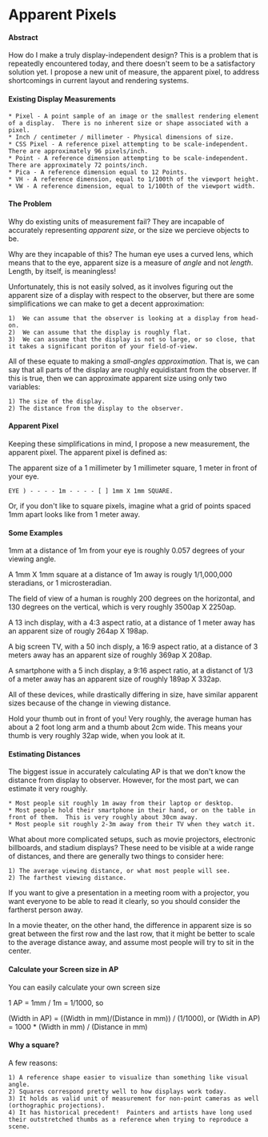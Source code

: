 # Apparent Pixels

#### Abstract

How do I make a truly display-independent design?  This is a problem that is repeatedly encountered today, and there doesn't seem to be a satisfactory solution yet.  I propose a new unit of measure, the apparent pixel, to address shortcomings in current layout and rendering systems.

#### Existing Display Measurements

	* Pixel - A point sample of an image or the smallest rendering element of a display.  There is no inherent size or shape associated with a pixel.
	* Inch / centimeter / millimeter - Physical dimensions of size.
	* CSS Pixel - A reference pixel attempting to be scale-independent. There are approximately 96 pixels/inch.
	* Point - A reference dimension attempting to be scale-independent.  There are approximately 72 points/inch.
	* Pica - A reference dimension equal to 12 Points.
	* VH - A reference dimension, equal to 1/100th of the viewport height.
	* VW - A reference dimension, equal to 1/100th of the viewport width.

#### The Problem

Why do existing units of measurement fail?  They are incapable of accurately representing _apparent size_, or the size we percieve objects to be.

Why are they incapable of this? The human eye uses a curved lens, which means that to the eye, apparent size is a measure of _angle_ and not _length_.  Length, by itself, is meaningless!

Unfortunately, this is not easily solved, as it involves figuring out the apparent size of a display with respect to the observer, but there are some simplifications we can make to get a decent approximation:

	1)  We can assume that the observer is looking at a display from head-on.
	2)  We can assume that the display is roughly flat.
	3)  We can assume that the display is not so large, or so close, that it takes a significant poriton of your field-of-view.

All of these equate to making a _small-angles approximation_.  That is, we can say that all parts of the display are roughly equidistant from the observer.  If this is true, then we can approximate apparent size using only two variables:

	1) The size of the display.
	2) The distance from the display to the observer.


#### Apparent Pixel


Keeping these simplifications in mind, I propose a new measurement, the apparent pixel.  The apparent pixel is defined as:

The apparent size of a 1 millimeter by 1 millimeter square, 1 meter in front of your eye.

	EYE ) - - - - 1m - - - - [ ] 1mm X 1mm SQUARE.

Or, if you don't like to square pixels, imagine what a grid of points spaced 1mm apart looks like from 1 meter away.

#### Some Examples

1mm at a distance of 1m from your eye is roughly 0.057 degrees of your viewing angle.

A 1mm X 1mm square at a distance of 1m away is rougly 1/1,000,000 steradians, or 1 microsteradian.

The field of view of a human is roughly 200 degrees on the horizontal, and 130 degrees on the vertical, which is very roughly 3500ap X 2250ap.

A 13 inch display, with a 4:3 aspect ratio, at a distance of 1 meter away has an apparent size of rougly 264ap X 198ap.

A big screen TV, with a 50 inch disply, a 16:9 aspect ratio, at a distance of 3 meters away has an apparent size of roughly 369ap X 208ap.

A smartphone with a 5 inch display, a 9:16 aspect ratio, at a distanct of 1/3 of a meter away has an apparent size of roughly 189ap X 332ap.

All of these devices, while drastically differing in size, have similar apparent sizes because of the change in viewing distance.

Hold your thumb out in front of you!  Very roughly, the average human has about a 2 foot long arm and a thumb about 2cm wide.  This means your thumb is very roughly 32ap wide, when you look at it.

#### Estimating Distances

The biggest issue in accurately calculating AP is that we don't know the distance from display to observer.  However, for the most part, we can estimate it very roughly.

	* Most people sit roughly 1m away from their laptop or desktop.
	* Most people hold their smartphone in their hand, or on the table in front of them.  This is very roughly about 30cm away.
	* Most people sit roughly 2-3m away from their TV when they watch it.

What about more complicated setups, such as movie projectors, electronic billboards, and stadium displays?  These need to be visible at a wide range of distances, and there are generally two things to consider here:

	1) The average viewing distance, or what most people will see.
	2) The farthest viewing distance.

If you want to give a presentation in a meeting room with a projector, you want everyone to be able to read it clearly, so you should consider the fartherst person away.

In a movie theater, on the other hand, the difference in apparent size is so great between the first row and the last row, that it might be better to scale to the average distance away, and assume most people will try to sit in the center.

#### Calculate your Screen size in AP

You can easily calculate your own screen size

1 AP = 1mm / 1m = 1/1000, so

(Width in AP) = ((Width in mm)/(Distance in mm)) / (1/1000), or
(Width in AP) = 1000 * (Width in mm) / (Distance in mm)


#### Why a square?

A few reasons:

	1) A reference shape easier to visualize than something like visual angle.
	2) Squares correspond pretty well to how displays work today.
	3) It holds as valid unit of measurement for non-point cameras as well (orthographic projections).
	4) It has historical precedent!  Painters and artists have long used their outstretched thumbs as a reference when trying to reproduce a scene.
